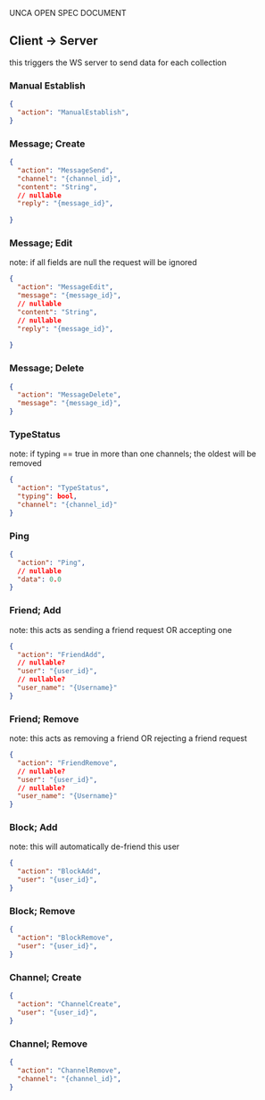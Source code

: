 UNCA OPEN SPEC DOCUMENT


## Client -> Server
this triggers the WS server to send data for each collection
### Manual Establish
```json
{
  "action": "ManualEstablish",
}
```

### Message; Create
```json
{
  "action": "MessageSend",
  "channel": "{channel_id}",
  "content": "String",
  // nullable 
  "reply": "{message_id}",
  
}
```
### Message; Edit
note: if all fields are null the request will be ignored
```json
{
  "action": "MessageEdit",
  "message": "{message_id}",
  // nullable 
  "content": "String",
  // nullable 
  "reply": "{message_id}",
  
}
```
### Message; Delete
```json
{
  "action": "MessageDelete",
  "message": "{message_id}",
}
```
### TypeStatus
note: if typing == true in more than one channels; the oldest will be removed
```json
{
  "action": "TypeStatus",
  "typing": bool,
  "channel": "{channel_id}"
}
```
### Ping
```json
{
  "action": "Ping",
  // nullable 
  "data": 0.0
}
```

### Friend; Add
note: this acts as sending a friend request OR accepting one
```json
{
  "action": "FriendAdd",
  // nullable?
  "user": "{user_id}",
  // nullable?
  "user_name": "{Username}"
}
```



### Friend; Remove
note: this acts as removing a friend OR rejecting a friend request
```json
{
  "action": "FriendRemove",
  // nullable?
  "user": "{user_id}",
  // nullable?
  "user_name": "{Username}"
}
```


### Block; Add
note: this will automatically de-friend this user
```json
{
  "action": "BlockAdd",
  "user": "{user_id}",
}
```

### Block; Remove
```json
{
  "action": "BlockRemove",
  "user": "{user_id}",
}
```
### Channel; Create
```json
{
  "action": "ChannelCreate",
  "user": "{user_id}",
}
```

### Channel; Remove
```json
{
  "action": "ChannelRemove",
  "channel": "{channel_id}",
}
```